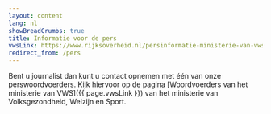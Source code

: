 ```yaml
---
layout: content
lang: nl
showBreadCrumbs: true
title: Informatie voor de pers
vwsLink: https://www.rijksoverheid.nl/persinformatie-ministerie-van-vws/woordvoerders
redirect_from: /pers
---
```

Bent u journalist dan kunt u contact opnemen met één van onze perswoordvoerders. Kijk hiervoor op de pagina [Woordvoerders van het ministerie van VWS]({{ page.vwsLink }}) van het ministerie van Volksgezondheid, Welzijn en Sport.
